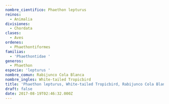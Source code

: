 ```yaml
---
nombre_cientifico: Phaethon lepturus
reinos:
  - Animalia
divisiones:
  - Chordata
clases:
  - Aves
ordenes:
  - Phaethontiformes
familias:
  - 'Phaethontidae '
generos:
  - Phaethon
especie: 'lepturus '
nombre_comun: Rabijunco Cola Blanca
nombre_ingles: White-tailed Tropicbird
title: 'Phaethon lepturus, White-tailed Tropicbird, Rabijunco Cola Blanca'
draft: false
date: 2017-08-19T02:46:32.000Z
---
```


